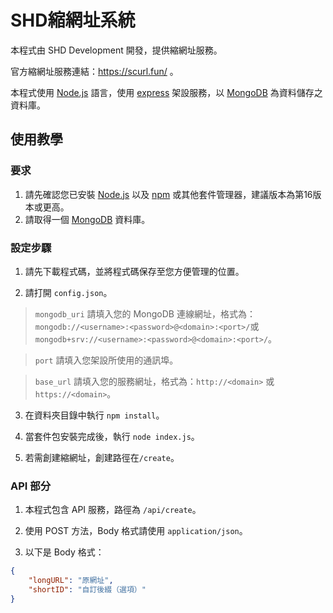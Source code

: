 # SHD縮網址系統

本程式由 SHD Development 開發，提供縮網址服務。

官方縮網址服務連結：https://scurl.fun/ 。

本程式使用 [Node.js](https://nodejs.org/) 語言，使用 [express](http://expressjs.com/) 架設服務，以 [MongoDB](https://www.mongodb.com/) 為資料儲存之資料庫。

## 使用教學

### 要求
1. 請先確認您已安裝 [Node.js](https://nodejs.org/) 以及 [npm](https://www.npmjs.com/) 或其他套件管理器，建議版本為第16版本或更高。
2. 請取得一個 [MongoDB](https://www.mongodb.com/) 資料庫。

### 設定步驟

1. 請先下載程式碼，並將程式碼保存至您方便管理的位置。

2. 請打開 `config.json`。

> `mongodb_uri` 請填入您的 MongoDB 連線網址，格式為：`mongodb://<username>:<password>@<domain>:<port>/`或`mongodb+srv://<username>:<password>@<domain>:<port>/`。

> `port` 請填入您架設所使用的通訊埠。

> `base_url` 請填入您的服務網址，格式為：`http://<domain>` 或 `https://<domain>`。

3. 在資料夾目錄中執行 `npm install`。

4. 當套件包安裝完成後，執行 `node index.js`。

5. 若需創建縮網址，創建路徑在`/create`。

### API 部分

1. 本程式包含 API 服務，路徑為 `/api/create`。

2. 使用 POST 方法，Body 格式請使用 `application/json`。

3. 以下是 Body 格式：

```json
{
    "longURL": "原網址",
    "shortID": "自訂後綴（選項）"
}
```
